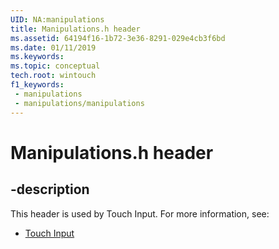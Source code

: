 ```yaml
---
UID: NA:manipulations
title: Manipulations.h header
ms.assetid: 64194f16-1b72-3e36-8291-029e4cb3f6bd
ms.date: 01/11/2019
ms.keywords: 
ms.topic: conceptual
tech.root: wintouch
f1_keywords:
 - manipulations
 - manipulations/manipulations
---
```


# Manipulations.h header


## -description

This header is used by Touch Input. For more information, see:

- [Touch Input](../_wintouch/index.md)

